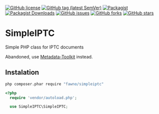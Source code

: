 [![GitHub license](https://img.shields.io/github/license/fawno/SimpleIPTC)](https://github.com/fawno/SimpleIPTC/blob/master/LICENSE)
[![GitHub tag (latest SemVer)](https://img.shields.io/github/v/tag/fawno/SimpleIPTC)](https://github.com/fawno/SimpleIPTC/tags)
[![Packagist](https://img.shields.io/packagist/v/fawno/simpleiptc)](https://packagist.org/packages/fawno/simpleiptc)
[![Packagist Downloads](https://img.shields.io/packagist/dt/fawno/simpleiptc)](https://packagist.org/packages/fawno/simpleiptc/stats)
[![GitHub issues](https://img.shields.io/github/issues/fawno/SimpleIPTC)](https://github.com/fawno/SimpleIPTC/issues)
[![GitHub forks](https://img.shields.io/github/forks/fawno/SimpleIPTC)](https://github.com/fawno/SimpleIPTC/network)
[![GitHub stars](https://img.shields.io/github/stars/fawno/SimpleIPTC)](https://github.com/fawno/SimpleIPTC/stargazers)

# SimpleIPTC

Simple PHP class for IPTC documents

Abandoned, use [Metadata-Toolkit](https://github.com/fawno/Metadata-Toolkit) instead.

## Instalation

```sh
php composer.phar require "fawno/simpleiptc"
```

```php
<?php
  require 'vendor/autoload.php';

  use SimpleIPTC\SimpleIPTC;
```
